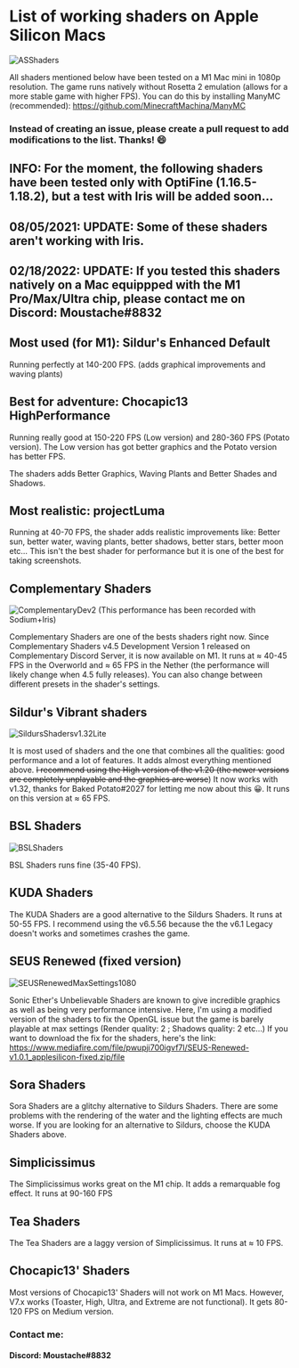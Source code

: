 # List of working shaders on Apple Silicon Macs
![ASShaders](https://i.goopics.net/8ptln7.png)

All shaders mentioned below have been tested on a M1 Mac mini in 1080p resolution. The game runs natively without Rosetta 2 emulation (allows for a more stable game with higher FPS). You can do this by installing ManyMC (recommended): https://github.com/MinecraftMachina/ManyMC

### Instead of creating an issue, please create a pull request to add modifications to the list. Thanks! 😄

## INFO: For the moment, the following shaders have been tested only with OptiFine (1.16.5-1.18.2), but a test with Iris will be added soon...
## 08/05/2021: UPDATE: Some of these shaders aren't working with Iris.
## 02/18/2022: UPDATE: If you tested this shaders natively on a Mac equippped with the M1 Pro/Max/Ultra chip, please contact me on Discord: Moustache#8832


## Most used (for M1): Sildur's Enhanced Default

Running perfectly at 140-200 FPS. (adds graphical improvements and waving plants)

## Best for adventure: Chocapic13 HighPerformance

Running really good at 150-220 FPS (Low version) and 280-360 FPS (Potato version).
The Low version has got better graphics and the Potato version has better FPS.

The shaders adds Better Graphics, Waving Plants and Better Shades and Shadows.

## Most realistic: projectLuma

Running at 40-70 FPS, the shader adds realistic improvements like: Better sun, better water, waving plants, better shadows, better stars, better moon etc…
This isn't the best shader for performance but it is one of the best for taking screenshots.

## Complementary Shaders

![ComplementaryDev2](https://i.goopics.net/fewv21.png)
(This performance has been recorded with Sodium+Iris)

Complementary Shaders are one of the bests shaders right now. Since Complementary Shaders v4.5 Development Version 1 released on Complementary Discord Server, it is now available on M1. It runs at ≈ 40-45 FPS in the Overworld and ≈ 65 FPS in the Nether (the performance will likely change when 4.5 fully releases). You can also change between different presets in the shader's settings.

## Sildur's Vibrant shaders

![SildursShadersv1.32Lite](https://i.goopics.net/bqghxc.png)

It is most used of shaders and the one that combines all the qualities: good performance and a lot of features. It adds almost everything mentioned above.
~~I recommend using the High version of the v1.20 (the newer versions are completely unplayable and the graphics are worse~~) It now works with v1.32, thanks for Baked Potato#2027 for letting me now about this 😀. It runs on this version at ≈ 65 FPS.

## BSL Shaders

![BSLShaders](https://i.goopics.net/e8t46f.png)

BSL Shaders runs fine (35-40 FPS).

## KUDA Shaders

The KUDA Shaders are a good alternative to the Sildurs Shaders. It runs at 50-55 FPS. I recommend using the v6.5.56 because the the v6.1 Legacy doesn't works and sometimes crashes the game.

## SEUS Renewed (fixed version)

![SEUSRenewedMaxSettings1080](https://i.goopics.net/ehb9ts.png)

Sonic Ether's Unbelievable Shaders are known to give incredible graphics as well as being very performance intensive. Here, I'm using a modified version of the shaders to fix the OpenGL issue but the game is barely playable at max settings (Render quality: 2 ; Shadows quality: 2 etc…) If you want to download the fix for the shaders, here's the link: https://www.mediafire.com/file/pwupji700igvf7l/SEUS-Renewed-v1.0.1_applesilicon-fixed.zip/file

## Sora Shaders

Sora Shaders are a glitchy alternative to Sildurs Shaders. There are some problems with the rendering of the water and the lighting effects are much worse. If you are looking for an alternative to Sildurs, choose the KUDA Shaders above.

## Simplicissimus

The Simplicissimus works great on the M1 chip. It adds a remarquable fog effect. It runs at 90-160 FPS

## Tea Shaders

The Tea Shaders are a laggy version of Simplicissimus. It runs at ≈ 10 FPS.

## Chocapic13' Shaders

Most versions of Chocapic13' Shaders will not work on M1 Macs. However, V7.x works (Toaster, High, Ultra, and Extreme are not functional). It gets 80-120 FPS on Medium version.

### Contact me:

#### Discord: Moustache#8832
